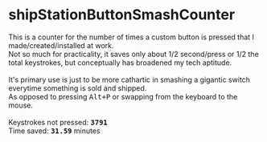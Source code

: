 # shipStationButtonSmashCounter<br>
This is a counter for the number of times a custom button is pressed that I made/created/installed at work. <br>
Not so much for practicality, it saves only about 1/2 second/press or 1/2 the total keystrokes, but conceptually has broadened my tech aptitude. <br>
<br>
It's primary use is just to be more cathartic in smashing a gigantic switch everytime something is sold and shipped. <br>
As opposed to pressing <kbd>Alt+P</kbd> or swapping from the keyboard to the mouse. <br>
<br>
Keystrokes not pressed: **<kbd>3791</kbd>**<br>
Time saved: **<kbd>31.59</kbd>** minutes